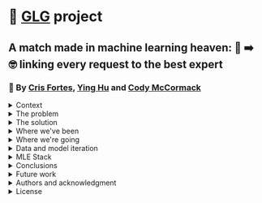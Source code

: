 # 🚀 [GLG](https://glginsights.com/) project

## A match made in machine learning heaven: 🙋 ➡️ 🤓 linking every request to the best expert
### 👏  By [Cris Fortes](https://www.linkedin.com/in/crisfortes/), [Ying Hu](https://www.linkedin.com/in/ying-hu-math/) and [Cody McCormack](https://www.linkedin.com/in/codymccormack/)

<details><summary>Context</summary>
<p>

Cris, Ying and Cody are students of [FourthBrain's](https://fourthbrain.ai/) [Machine Learning Engineer course](https://fourthbrain.ai/courses/machine-learning-engineer/), cohort 9 (August-December 2022). This repository (repo) is part of our capstone project, a required deliverable from our curriculum. For that we've chosen to work on the [GLG](https://glginsights.com/) project.

</p>
</details>
  
<details><summary>The problem</summary>
<p>

[GLG](https://glginsights.com/)'s business largely revolves around matching clients, requesting insights on a specific topic, with an expert on that topic from their large database so that they can meet by phone, video or in person. Visually: 

<img width="977" alt="image" src="https://user-images.githubusercontent.com/110877253/193379391-7bc81c97-fa89-4553-92d3-d62eaab639e1.png">

Since [GLG](https://glginsights.com/) receives 100s of these requests per day, how can they leverage machine learning to semi-automate the matching process at scale? 

</p>
</details>
  
<details><summary>The solution</summary>
<p>
  
Natural Language Processing (NLP), consisting of three steps:

- Step 1:  Named-Entity Recognition (NER)
  
Possible libraries: spaCy, The Natural Language Toolkit (NLTK), TensorFlow, Keras

- Step 2: Hierarchical clustering
  
Under consideration: decision tree, K-means clustering, Latent Dirichlet allocation (LDA)

- Step 3*: build a recommendation system to suggest the highest matching expert(s) for each request
  
*Outside the scope of this project

**Illustrative and simplified example**: 

<img width="978" alt="image" src="https://user-images.githubusercontent.com/110877253/193379527-7296c4f7-3378-47bd-ba65-24d9af4380c6.png">

</p>
</details>
  
<details><summary>Where we've been</summary>
<p>

**Data:**

- Did exploratory data analysis (EDA) on two datasets from Kaggle:

  - Annotated Corpus for Named Entity Recognition | Kaggle 

<img width="980" alt="image" src="https://user-images.githubusercontent.com/110877253/193379601-9c6982a3-232f-4d94-9bc5-c5d03c66de6b.png">

</p>
</details>
  
<details><summary>Where we're going</summary>
<p>

**Next step:** train our model using this other 2.7-million news articles dataset:

- [ ] All the News 2.0 - Components

- [ ] [PLACEHOLDER: Establish baseline model through AutoML or a pre-trained model + Document performance report in markdown]
  
NER (Named-Entity Recognition), the below tests are underway with the following preliminary results:
  
- Test 1, using spaCY predictions: 
  
Accuracy: 0.937, Recall: 0.619, Precision: 0.753, F1 Score: 0.680
  
- Test 2, lemmatization before vectorization:
  
XGB with one-hot encoding: Accuracy: 0.945, Recall: 0.906, Precision: 0.685, F1 Score: 0.780
  
Logistic Regression with one-hot encoding: Accuracy: 0.936, Recall: 0.901, Precision: 0.644, F1 Score: 0.751
  
Test 3, TPOT for AutoML: 
  
- forthcoming
  
Clustering, the below model has proven to be much better than baseline whose silhouette coefficient was less than 0.1:
  
- Model 1: CountVectorizer with tokenizer=LemmaTokenizer() + KMeans
  
 When n_cluster=2, Silhouette Coefficient is 0.28244613563900284 for random_states=1, 5, 10, 42
  
  When n_cluster=3, Silhouette Coefficient is 0.17099173313074406 for random_states=0, 1

- [ ] Starting to develop a web app in Flask

</p>
</details> 

<details><summary>Data and model iteration</summary>
<p>

- [ ] [PLACEHOLDER: Document performance, interpretation, and learnings in markdown]

- [ ] [PLACEHOLDER:Document limitations of your model / data / ML pipeline]

- [ ] [PLACEHOLDER: Restructure GitHub into scripts / modules / submodules]

- [ ] [PLACEHOLDER: Ensure that instructors can easily follow your README.md instructions to deploy your demo locally and in the cloud.]

</p>
</details>
  
<details><summary>MLE Stack</summary>
<p>

- [ ] [Exploratory Data Analysis & Wrangling, Experimentation, Data Engineering Pipeline, Machine Learning Pipeline, Deployment Pipeline]

- [ ] [Maybe consider: Feature Store, Metadata store, Model registry, Model serving, Model Monitoring]

</p>
</details>

<details><summary>Conclusions</summary>
<p>

Forthcoming.
  
</p>
</details>

<details><summary>Future work</summary>
<p>

Forthcoming.  
  
</p>
</details>

<details><summary>Authors and acknowledgment</summary>
<p>
  
Forthcoming.

</p>
</details>

<details><summary>License</summary>
<p>

MIT License.
  
</p>
</details>
